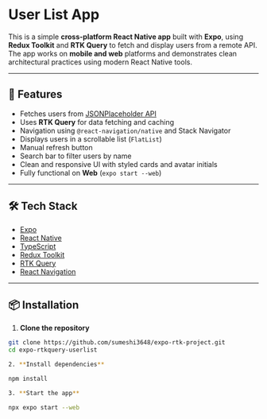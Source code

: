 # User List App

This is a simple **cross-platform React Native app** built with **Expo**, using **Redux Toolkit** and **RTK Query** to fetch and display users from a remote API. The app works on **mobile and web** platforms and demonstrates clean architectural practices using modern React Native tools.

---

## 🚀 Features

- Fetches users from [JSONPlaceholder API](https://jsonplaceholder.typicode.com/users)
- Uses **RTK Query** for data fetching and caching
- Navigation using `@react-navigation/native` and Stack Navigator
- Displays users in a scrollable list (`FlatList`)
- Manual refresh button
- Search bar to filter users by name
- Clean and responsive UI with styled cards and avatar initials
- Fully functional on **Web** (`expo start --web`)

---

## 🛠 Tech Stack

- [Expo](https://expo.dev/)
- [React Native](https://reactnative.dev/)
- [TypeScript](https://www.typescriptlang.org/)
- [Redux Toolkit](https://redux-toolkit.js.org/)
- [RTK Query](https://redux-toolkit.js.org/rtk-query/overview)
- [React Navigation](https://reactnavigation.org/)

---

## 📦 Installation

1. **Clone the repository**

```bash
git clone https://github.com/sumeshi3648/expo-rtk-project.git
cd expo-rtkquery-userlist

2. **Install dependencies**

npm install

3. **Start the app**

npx expo start --web